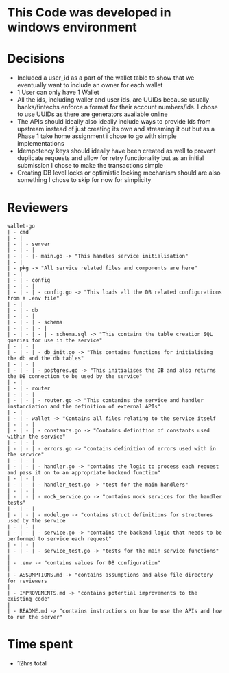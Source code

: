 # This Code was developed in windows environment

# Decisions
- Included a user_id as a part of the wallet table to show that we eventually want to include an owner for each wallet
- 1 User can only have 1 Wallet
- All the ids, including waller and user ids, are UUIDs because usually banks/fintechs enforce a format for their account numbers/ids. I chose to use UUIDs as there are generators available online
- The APIs should ideally also ideally include ways to provide Ids from upstream instead of just creating its own and streaming it out but as a Phase 1 take home assignment i chose to go with simple implementations
- Idempotency keys should ideally have been created as well to prevent duplicate requests and allow for retry functionality but as an initial submission I chose to make the transactions simple
- Creating DB level locks or optimistic locking mechanism should are also something I chose to skip for now for simplicity

# Reviewers
```
wallet-go
| - cmd
| - |
| - | - server
| - | - |
| - | - |- main.go -> "This handles service initialisation"
| - |
| - pkg -> "All service related files and components are here"
| - |
| - | - config
| - | - |
| - | - | - config.go -> "This loads all the DB related configurations from a .env file"
| - |
| - | - db
| - | - |
| - | - | - schema
| - | - | - |
| - | - | - | - schema.sql -> "This contains the table creation SQL queries for use in the service"
| - | - |
| - | - | - db_init.go -> "This contains functions for initialising the db and the db tables"
| - | - |
| - | - | - postgres.go -> "This initialises the DB and also returns the DB connection to be used by the service"
| - |
| - | - router
| - | - |
| - | - | - router.go -> "This contanins the service and handler instanciation and the definition of external APIs"
| - |
| - | - wallet -> "Contains all files relating to the service itself
| - | - |
| - | - | - constants.go -> "Contains definition of constants used within the service"
| - | - |
| - | - | - errors.go -> "contains definition of errors used with in the service"
| - | - |
| - | - | - handler.go -> "contains the logic to process each request and pass it on to an appropriate backend function"
| - | - |
| - | - | - handler_test.go -> "test for the main handlers"
| - | - |
| - | - | - mock_service.go -> "contains mock services for the handler tests"
| - | - |
| - | - | - model.go -> "contains struct definitions for structures used by the service
| - | - |
| - | - | - service.go -> "contains the backend logic that needs to be performed to service each request"
| - | - |
| - | - | - service_test.go -> "tests for the main service functions"
| 
| - .env -> "contains values for DB configuration"
|
| - ASSUMPTIONS.md -> "contains assumptions and also file directory for reviewers
|
| - IMPROVEMENTS.md -> "contains potential improvements to the existing code"
|
| - README.md -> "contains instructions on how to use the APIs and how to run the server"
```

# Time spent
- 12hrs total